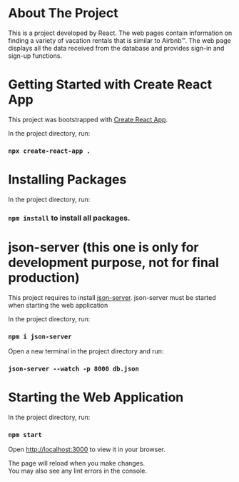 # About The Project
This is a project developed by React. The web pages contain information on finding a variety of vacation rentals that is similar to Airbnb™. The web page displays all the data received from the database and provides sign-in and sign-up functions.


# Getting Started with Create React App
This project was bootstrapped with [Create React App](https://github.com/facebook/create-react-app).

In the project directory, run:

### `npx create-react-app .`


# Installing Packages
In the project directory, run: 
### `npm install` to install all packages.


# json-server (this one is only for development purpose, not for final production)
This project requires to install [json-server](https://www.npmjs.com/package/json-server). json-server must be started when starting the web application

In the project directory, run:

### `npm i json-server`

Open a new terminal in the project directory and run:

### `json-server --watch -p 8000 db.json`


# Starting the Web Application

In the project directory, run:

### `npm start`

Open [http://localhost:3000](http://localhost:3000) to view it in your browser.

The page will reload when you make changes.\
You may also see any lint errors in the console.


